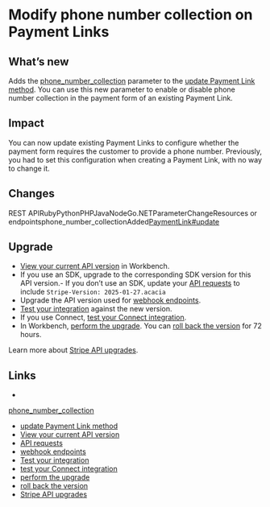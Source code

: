 # Modify phone number collection on Payment Links

## What’s new

Adds the
[phone_number_collection](https://docs.stripe.com/api/payment-link/object#payment_link_object-phone_number_collection)
parameter to the [update Payment Link
method](https://docs.stripe.com/api/payment-link/update). You can use this new
parameter to enable or disable phone number collection in the payment form of an
existing Payment Link.

## Impact

You can now update existing Payment Links to configure whether the payment form
requires the customer to provide a phone number. Previously, you had to set this
configuration when creating a Payment Link, with no way to change it.

## Changes

REST APIRubyPythonPHPJavaNodeGo.NETParameterChangeResources or
endpointsphone_number_collectionAdded[PaymentLink#update](https://docs.stripe.com/api/payment-link/update)
## Upgrade

- [View your current API
version](https://docs.stripe.com/upgrades#view-your-api-version-and-the-latest-available-upgrade-in-workbench)
in Workbench.
- If you use an SDK, upgrade to the corresponding SDK version for this API
version.- If you don’t use an SDK, update your [API
requests](https://docs.stripe.com/api/versioning) to include `Stripe-Version:
2025-01-27.acacia`
- Upgrade the API version used for [webhook
endpoints](https://docs.stripe.com/webhooks/versioning).
- [Test your integration](https://docs.stripe.com/testing) against the new
version.
- If you use Connect, [test your Connect
integration](https://docs.stripe.com/connect/testing).
- In Workbench, [perform the
upgrade](https://docs.stripe.com/upgrades#perform-the-upgrade). You can [roll
back the version](https://docs.stripe.com/upgrades#roll-back-your-api-version)
for 72 hours.

Learn more about [Stripe API upgrades](https://docs.stripe.com/upgrades).

## Links

-
[phone_number_collection](https://docs.stripe.com/api/payment-link/object#payment_link_object-phone_number_collection)
- [update Payment Link method](https://docs.stripe.com/api/payment-link/update)
- [View your current API
version](https://docs.stripe.com/upgrades#view-your-api-version-and-the-latest-available-upgrade-in-workbench)
- [API requests](https://docs.stripe.com/api/versioning)
- [webhook endpoints](https://docs.stripe.com/webhooks/versioning)
- [Test your integration](https://docs.stripe.com/testing)
- [test your Connect integration](https://docs.stripe.com/connect/testing)
- [perform the upgrade](https://docs.stripe.com/upgrades#perform-the-upgrade)
- [roll back the
version](https://docs.stripe.com/upgrades#roll-back-your-api-version)
- [Stripe API upgrades](https://docs.stripe.com/upgrades)